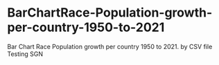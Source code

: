 # BarChartRace-Population-growth-per-country-1950-to-2021
Bar Chart Race
Population growth per country 1950 to 2021.
by CSV file
Testing SGN
 
